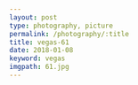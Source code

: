 ```yaml
---
layout: post
type: photography, picture
permalink: /photography/:title
title: vegas-61
date: 2018-01-08
keyword: vegas
imgpath: 61.jpg
---
```



